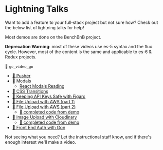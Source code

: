 # Lightning Talks

Want to add a feature to your full-stack project but not sure how?  Check out the below list of lightning talks for help!  

Most demos are done on the BenchBnB project.  

**Deprecation Warning:** most of these videos use es-5 syntax and the flux cycle.  However, most of the content is the same and applicable to es-6 & Redux projects.  

:closed_lock_with_key: `go_video_go`

* [:movie_camera: Pusher][pusher-webcast]
* [:movie_camera: Modals][react-modal-webcast]
  * [React Modals Reading][react-modal-reading]
* [:movie_camera: CSS Transitions][css-transitions-webcast]
* [:movie_camera: Keeping API Keys Safe with Figaro][figaro-screencast]
* [:movie_camera: File Upload with AWS (part 1)][AWS-screencast1]
* [:movie_camera: File Upload with AWS (part 2)][AWS-screencast2]
  * [:file_folder: completed code from demo][AWS-demo]
* [:movie_camera: Image Upload with Cloudinary][cloudinary-screencast]
  * [:file_folder: completed code from demo][cloudinary-demo]
* [:movie_camera: Front End Auth with Gon][gon-webcast]

Not seeing what you need?  Let the instructional staff know, and if there's enough interest we'll make a video.  

[pusher-webcast]: https://vimeo.com/164515140
[react-modal-webcast]: https://vimeo.com/164336429
[react-modal-reading]: ./react-modals.md
[css-transitions-webcast]: https://vimeo.com/164928587
[figaro-screencast]: https://vimeo.com/164602277
[cloudinary-screencast]: https://vimeo.com/164612621
[gon-webcast]: https://vimeo.com/168132088
[cloudinary-demo]: https://github.com/appacademy/react_cloudinary_demo
[AWS-demo]:https://github.com/fsladkey/file-upload-demo
[AWS-screencast1]: https://vimeo.com/169111348
[AWS-screencast2]: https://vimeo.com/169111248
